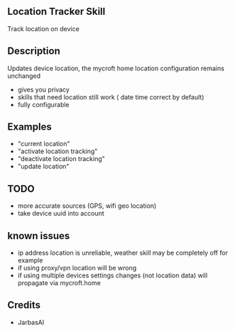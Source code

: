 ## Location Tracker Skill

Track location on device

## Description

Updates device location, the mycroft home location configuration remains
unchanged

* gives you privacy
* skills that need location still work ( date time correct by default)
* fully configurable

## Examples

* "current location"
* "activate location tracking"
* "deactivate location tracking"
* "update location"

## TODO

* more accurate sources (GPS, wifi geo location)
* take device uuid into account


## known issues

* ip address location is unreliable, weather skill may be completely off for example
* if using proxy/vpn location will be wrong
* if using multiple devices settings changes (not location data) will propagate via mycroft.home


## Credits

* JarbasAI